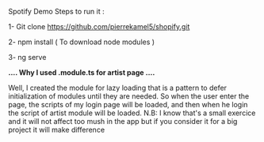Spotify Demo Steps to run it : 

1- Git clone https://github.com/pierrekamel5/shopify.git

2- npm install ( To download node modules )

3- ng serve


**.... Why I used .module.ts for artist page ....**

Well, I created the module for lazy loading that is a pattern to defer initialization of modules until they are needed.
So when the user enter the page, the scripts of my login page will be loaded, and then when he login the script of artist module will be loaded.
N.B: I know that's a small exercice and it will not affect too mush in the app but if you consider it for a big project it will make difference
